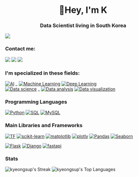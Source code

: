 <h1 align="center">👋Hey, I'm K</h1>
<h3 align="center">Data Scientist living in South Korea</h3>

[![](https://img.shields.io/badge/개발자_포트폴리오-800000?style=for-the-badge&logo=개발자_포트폴리오&logoColor=white)](https://kyeongsupchoi.github.io)

### Contact me: 

[![](https://img.shields.io/badge/Kaggle-20BEFF?style=for-the-badge&logo=Kaggle&logoColor=white)](https://www.kaggle.com/kyeongsupchoi)
[![](https://img.shields.io/badge/LinkedIn-0077B5?style=for-the-badge&logo=linkedin&logoColor=white)](https://www.linkedin.com/in/kyeongsup-choi/)
[![](https://img.shields.io/badge/Gmail-D14836?style=for-the-badge&logo=gmail&logoColor=white)]("https://kyeongsupchoi@gmail.com")

### I'm specialized in these fields:
[![AI](https://img.shields.io/badge/-AI-maroon?style=for-the-badge)](#) _
[![Machine Learning](https://img.shields.io/badge/-Machine%20Learning-teal?style=for-the-badge)](#) 
[![Deep Learning](https://img.shields.io/badge/-Deep%20Learning-grey?style=for-the-badge)](#) <br/>
[![Data science](https://img.shields.io/badge/-Data%20science-green?style=for-the-badge)](#) _
[![Data analysis](https://img.shields.io/badge/-Data%20analysis-crimson?style=for-the-badge)](#) 
[![Data visualization](https://img.shields.io/badge/-Data%20visualization-turquoise?style=for-the-badge)](#)

### Programming Languages

[![Python](https://img.shields.io/badge/-Python-306998?logo=python&logoColor=white&style=for-the-badge)](#)
[![SQL](https://img.shields.io/badge/SQL-yellow?&style=for-the-badge)](#)
[![MySQL](https://img.shields.io/badge/MySQL-00758F?style=for-the-badge&logo=mysql&logoColor=white)](#)

### Main Libraries and Frameworks
[![TF](https://img.shields.io/badge/TensorFlow-FFA800?style=for-the-badge&logo=tensorflow&logoColor=white)](#) 
[![scikit-learn](https://img.shields.io/badge/scikit−learn-29ABE2.svg?&style=for-the-badge&logo=scikitlearn&logoColor=white)](#)
[![matplotlib](https://img.shields.io/badge/matplotlib-purple?&style=for-the-badge&logoColor=white)](#) 
[![plotly](https://img.shields.io/badge/plotly-%23026E38.svg?&style=for-the-badge&logo=plotr&logoColor=white)](#)
[![Pandas](https://img.shields.io/badge/pandas-E70488?&style=for-the-badge&logo=pandas&logoColor=white)](#)
[![Seaborn](https://img.shields.io/badge/seaborn-565c89.svg?&style=for-the-badge)](#)

[![Flask](https://img.shields.io/badge/Flask-crimson?style=for-the-badge&logo=flask&logoColor=white)](#) 
[![Django](https://img.shields.io/badge/Django-092E20?style=for-the-badge&logo=django&logoColor=white)](#)
[![fastapi](https://img.shields.io/badge/fastapi-05998b.svg?&style=for-the-badge&logo=fastapi&logoColor=white)](#)   

### Stats
![kyeongsup's Streak](https://github-readme-streak-stats.herokuapp.com/?user=kyeongsupchoi&theme=tokyonight&hide_border=false)
![kyeongsup's Top Languages](https://github-readme-stats.vercel.app/api/top-langs/?username=kyeongsupchoi&theme=tokyonight&show_icons=true&hide_border=false&layout=compact)
